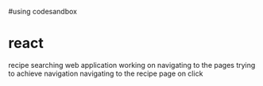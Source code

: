 #using codesandbox
# react
recipe searching web application 
working on navigating to the pages 
trying to achieve navigation
navigating to the recipe page on click
